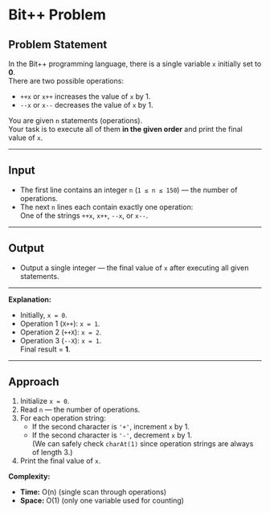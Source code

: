 # Bit++ Problem

## Problem Statement

In the Bit++ programming language, there is a single variable `x` initially set to **0**.  
There are two possible operations:

- `++x` or `x++` increases the value of `x` by 1.
- `--x` or `x--` decreases the value of `x` by 1.

You are given `n` statements (operations).  
Your task is to execute all of them **in the given order** and print the final value of `x`.

---

## Input

- The first line contains an integer `n` (`1 ≤ n ≤ 150`) — the number of operations.
- The next `n` lines each contain exactly one operation:  
  One of the strings `++x`, `x++`, `--x`, or `x--`.

---

## Output

- Output a single integer — the final value of `x` after executing all given statements.

---

**Explanation:**
- Initially, `x = 0`.
- Operation 1 (`X++`): `x = 1`.
- Operation 2 (`++X`): `x = 2`.
- Operation 3 (`--X`): `x = 1`.  
Final result = **1**.

---

## Approach

1. Initialize `x = 0`.
2. Read `n` — the number of operations.
3. For each operation string:
   - If the second character is `'+'`, increment `x` by 1.
   - If the second character is `'-'`, decrement `x` by 1.  
     (We can safely check `charAt(1)` since operation strings are always of length 3.)
4. Print the final value of `x`.

**Complexity:**
- **Time:** O(n) (single scan through operations)
- **Space:** O(1) (only one variable used for counting)

